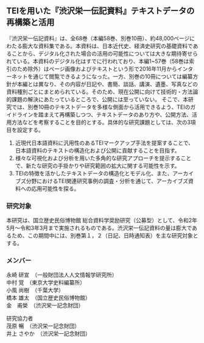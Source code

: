 ## TEIを用いた『渋沢栄一伝記資料』テキストデータの再構築と活用

『渋沢栄一伝記資料』は、全68巻（本編58巻、別巻10冊）、約48,000ページにわたる膨大な資料集である。本資料は、日本近代史、経済史研究の基礎資料であることから、デジタル化された場合の活用の可能性については大きな期待寄せられている。本資料のデジタル化はすでに行われており、本編1~57巻（58巻は索引のため除外）はページ画像およびテキストという形で2016年11月からインターネットを通じて閲覧できるようになった。一方、別巻の10冊については編纂方針が本編とは異なり、その内容が日記や、書簡、談話、講演、遺墨、写真などの資料種別ごとにまとめられている。そのため、現在公開に向けて技術的・方法論的課題の解決にあたっているところで、公開には至っていない。
そこで、本研究では、別巻10冊のテキストデータを多様な側面から活用できるよう、TEIのガイドラインを踏まえて再構築しつつ、テキストデータのあり方や、公開方法、活用方法などを考察することを目的とする。具体的な研究課題としては、次の3項目を設定する。  
1. 近現代日本語資料に汎用性のあるTEIマークアップ手法を提案することで、日本語資料のテキストの構造化および公開に貢献することを目指す。
2. 様々な可視化および分析を用いた多角的な研究アプローチを提示することで、新たな研究の手掛かりや研究範囲の拡大に関する可能性を示す。
3. TEIの特徴を活かしたテキストデータの構造化とモデル化、また、アーカイブズ分野におけるTEI関連研究事例の調査・分析を通じて、アーカイブズ資料への応用可能性を探る。

 ### 研究対象
本研究は、国立歴史民俗博物館 総合資料学奨励研究（公募型）として、令和2年5月〜令和3年3月まで実施されるものである。渋沢栄一伝記資料の量は膨大であるため、この期間中には、別巻第１，２（日記、日時通知表）を主な研究対象とする。

### メンバー
永崎 研宣　（一般財団法人人文情報学研究所）  
中村 覚　（東京大学史料編纂所）  
小風 尚樹　（千葉大学）  
橋本 雄太　（国立歴史民俗博物館）  
金　甫榮　（渋沢栄一記念財団）  

研究協力者  
茂原 暢　（渋沢栄一記念財団）  
井上 さやか　（渋沢栄一記念財団）

